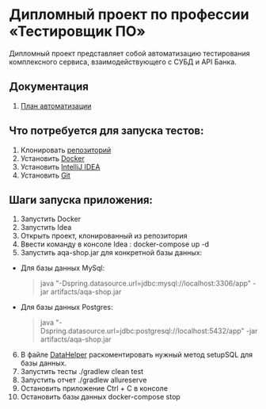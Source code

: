 # Дипломный проект по профессии «Тестировщик ПО»
Дипломный проект представляет собой автоматизацию тестирования комплексного сервиса, взаимодействующего с СУБД и API Банка.
## Документация
1. [План автоматизации](./Plan.md)
## Что потребуется для запуска тестов:
1. Клонировать [репозиторий](https://github.com/TrebinD/Diplom_JourneyDay)
2. Установить [Docker](https://www.docker.com/products/docker-desktop/) 
3. Установить [IntelliJ IDEA](https://www.jetbrains.com/ru-ru/idea/)
4. Установить [Git](https://git-scm.com/)
## Шаги запуска приложения:
1. Запустить Docker
2. Запустить Idea
3. Открыть проект, клонированный из репозитория 
4. Ввести команду в консоле Idea : docker-compose up -d
5. Запустить aqa-shop.jar для конкретной базы данных:
 - Для базы данных MySql:
   >java "-Dspring.datasource.url=jdbc:mysql://localhost:3306/app" -jar artifacts/aqa-shop.jar 
 - Для базы данных Postgres:
   >java "-Dspring.datasource.url=jdbc:postgresql://localhost:5432/app" -jar artifacts/aqa-shop.jar
6. В файле [DataHelper](./src/test/java/helper/SqlHelper.java) раскоментировать нужный метод setupSQL для базы данных.
7. Запустить тесты ./gradlew clean test
8. Запустить отчет ./gradlew allureserve 
9. Остановить приложение Ctrl + C в консоле
10. Остановить базы данных docker-compose stop
